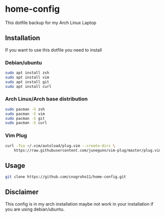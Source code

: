 # home-config

This dotfile backup for my Arch Linux Laptop

## Installation

If you want to use this dotfile you need to install 

### Debian/ubuntu

```bash
sudo apt install zsh
sudo apt install vim 
sudo apt install git
sudo apt install curl 
```

### Arch Linux/Arch base distribution

```bash
sudo pacman -S zsh
sudo pacman -S vim 
sudo pacman -S git
sudo pacman -S curl 
```
### Vim Plug
```bash
curl -fLo ~/.vim/autoload/plug.vim --create-dirs \
    https://raw.githubusercontent.com/junegunn/vim-plug/master/plug.vim
```

## Usage

```bash
git clone https://github.com/cnugroho11/home-config.git
```

## Disclaimer
This config is in my arch installation maybe not work in your installation if you are using debian/ubuntu.
